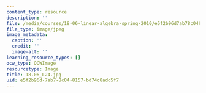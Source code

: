 ```yaml
---
content_type: resource
description: ''
file: /media/courses/18-06-linear-algebra-spring-2010/e5f2b96d7ab78c048157bd74c8add5f7_18.06_L24.jpg
file_type: image/jpeg
image_metadata:
  caption: ''
  credit: ''
  image-alt: ''
learning_resource_types: []
ocw_type: OCWImage
resourcetype: Image
title: 18.06_L24.jpg
uid: e5f2b96d-7ab7-8c04-8157-bd74c8add5f7
---
```

